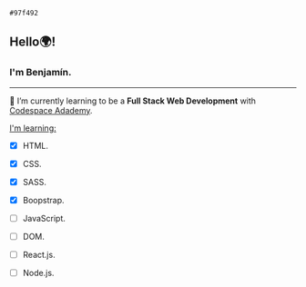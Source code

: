 `#97f492`
## Hello:earth_africa:! 
###   I'm Benjamín. 
---
🌱 I’m currently learning to be a **Full Stack Web Development** with [Codespace Adademy](https://codespaceacademy.com/).

<u>I'm learning:</u>
* [x] HTML.
* [x] CSS.
* [x] SASS.
* [x] Boopstrap.
* [ ] JavaScript.
* [ ] DOM.
* [ ] React.js.
* [ ] Node.js.


<!--
**Benja022/Benja022** is a ✨ _special_ ✨ repository because its `README.md` (this file) appears on your GitHub profile.

Here are some ideas to get you started:

- 🔭 I’m currently working on ...
- 🌱 I’m currently learning ...
- 👯 I’m looking to collaborate on ...
- 🤔 I’m looking for help with ...
- 💬 Ask me about ...
- 📫 How to reach me: ...
- 😄 Pronouns: ...
- ⚡ Fun fact: ...
-->
